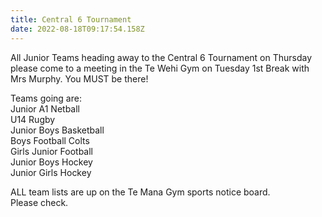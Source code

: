 ```yaml
---
title: Central 6 Tournament
date: 2022-08-18T09:17:54.158Z
---
```

All Junior Teams heading away to the Central 6 Tournament on Thursday please come to a meeting in the Te Wehi Gym on Tuesday 1st Break with Mrs Murphy. You MUST be there!  

Teams going are:  
Junior A1 Netball  
U14 Rugby  
Junior Boys Basketball  
Boys Football Colts  
Girls Junior Football  
Junior Boys Hockey  
Junior Girls Hockey 

ALL team lists are up on the Te Mana Gym sports notice board.  
Please check.